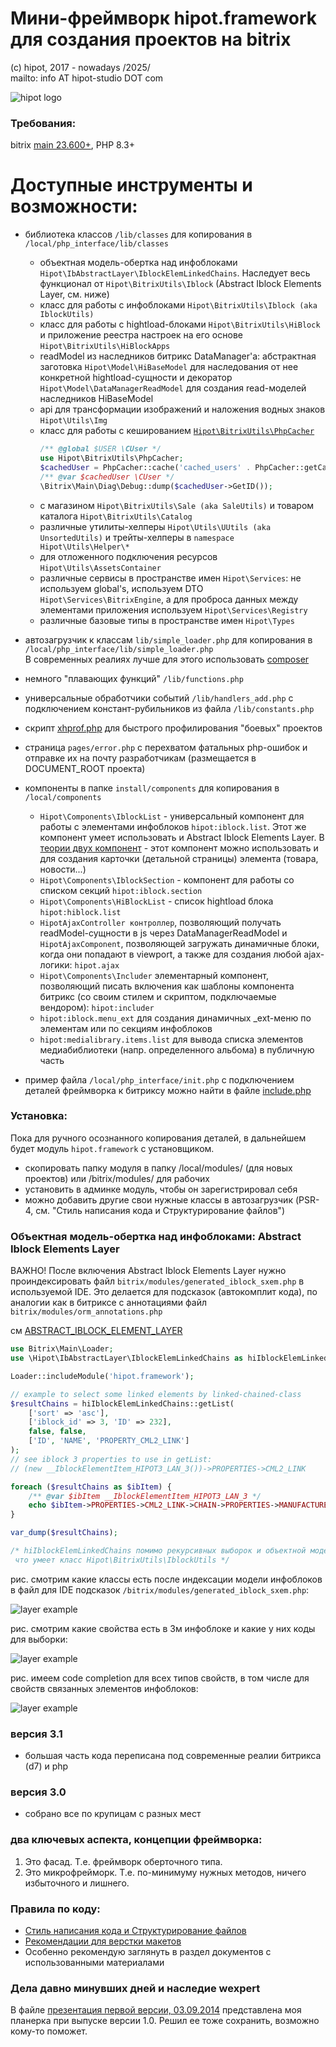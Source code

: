 # Мини-фреймворк hipot.framework для создания проектов на bitrix
(с) hipot, 2017 - nowadays /2025/\
mailto: info AT hipot-studio DOT com

![hipot logo](docs/img/hipot-studio-logo-horizontal.png)

### Требования:
bitrix [main 23.600+](https://dev.1c-bitrix.ru/docs/versions.php?lang=ru&module=main), PHP 8.3+

# Доступные инструменты и возможности:
- библиотека классов <code>/lib/classes</code> для копирования в <code>/local/php_interface/lib/classes</code>
  - объектная модель-обертка над инфоблоками <code>Hipot\IbAbstractLayer\IblockElemLinkedChains</code>. Наследует весь функционал от <code>Hipot\BitrixUtils\Iblock</code> (Abstract Iblock Elements Layer, см. ниже)
  - класс для работы с инфоблоками <code>Hipot\BitrixUtils\Iblock (aka IblockUtils)</code>
  - класс для работы с hightload-блоками <code>Hipot\BitrixUtils\HiBlock</code> и приложение реестра настроек на его основе <code>Hipot\BitrixUtils\HiBlockApps</code>
  - readModel из наследников битрикс DataManager'a: абстрактная заготовка <code>Hipot\Model\HiBaseModel</code> для наследования от нее конкретной hightload-сущности и декоратор <code>Hipot\Model\DataManagerReadModel</code> для создания read-моделей наследников HiBaseModel
  - api для трансформации изображений и наложения водных знаков <code>Hipot\Utils\Img</code>
  - класс для работы с кешированием [<code>Hipot\BitrixUtils\PhpCacher</code>](docs/cacher.md)
    ```php
    /** @global $USER \CUser */
    use Hipot\BitrixUtils\PhpCacher;
    $cachedUser = PhpCacher::cache('cached_users' . PhpCacher::getCacheSubDirById($USER->GetID()), 3600, static fn() => $USER);
    /** @var $cachedUser \CUser */
    \Bitrix\Main\Diag\Debug::dump($cachedUser->GetID());
    ```
  - с магазином <code>Hipot\BitrixUtils\Sale (aka SaleUtils)</code> и товаром каталога <code>Hipot\BitrixUtils\Catalog</code>
  - различные утилиты-хелперы <code>Hipot\Utils\UUtils (aka UnsortedUtils)</code> и трейты-хелперы в <code>namespace Hipot\Utils\Helper\\*</code>
  - для отложенного подключения ресурсов <code>Hipot\Utils\AssetsContainer</code>
  - различные сервисы в пространстве имен <code>Hipot\Services</code>: не используем global's, используем DTO <code>Hipot\Services\BitrixEngine</code>,
  а для проброса данных между элементами приложения используем <code>Hipot\Services\Registry</code>
  - различные базовые типы в пространстве имен <code>Hipot\Types</code>  

- автозагрузчик к классам <code>lib/simple_loader.php</code> для копирования в <code>/local/php_interface/lib/simple_loader.php</code><br>
В современных реалиях лучше для этого использовать [composer](install/local/composer.json)
- немного "плавающих функций" <code>/lib/functions.php</code>
- универсальные обработчики событий <code>/lib/handlers_add.php</code> с подключением констант-рубильников из файла <code>/lib/constants.php</code>  
- скрипт [xhprof.php](docs/xhprof.md) для быстрого профилирования "боевых" проектов
- страница <code>pages/error.php</code> с перехватом фатальных php-ошибок и отправке их на почту разработчикам (размещается в DOCUMENT_ROOT проекта)
- компоненты в папке <code>install/components</code> для копирования в <code>/local/components</code>
  - <code>Hipot\Components\IblockList</code> - универсальный компонент для работы с элементами инфоблоков <code>hipot:iblock.list</code>. Этот же компонент умеет использовать и Abstract Iblock Elements Layer. В [теории двух компонент](https://github.com/bitrix-expert/bbc) - этот компонент можно использовать и для создания карточки (детальной страницы) элемента (товара, новости...)
  - <code>Hipot\Components\IblockSection</code> - компонент для работы со списком секций <code>hipot:iblock.section</code>
  - <code>Hipot\Components\HiBlockList</code> - список hightload блока <code>hipot:hiblock.list</code>
  - <code>HipotAjaxController контроллер</code>, позволяющий получать readModel-сущности в js через DataManagerReadModel и <code>HipotAjaxComponent</code>, позволяющей загружать динамичные блоки, когда они попадают в viewport, а также для создания любой ajax-логики: <code>hipot.ajax</code>
  - <code>Hipot\Components\Includer</code> элементарный компонент, позволяющий писать включения как шаблоны компонента битрикс (со своим стилем и скриптом, подключаемые вендором): <code>hipot:includer</code>
  - <code>hipot:iblock.menu_ext</code> для создания динамичных _ext-меню по элементам или по секциям инфоблоков
  - <code>hipot:medialibrary.items.list</code> для вывода списка элементов медиабиблиотеки (напр. определенного альбома) в публичную часть
- пример файла <code>/local/php_interface/init.php</code> с подключением деталей фреймворка к битриксу
можно найти в файле [include.php](include.php)

  
### Установка:
Пока для ручного осознанного копирования деталей, в дальнейшем будет модуль <code>hipot.framework</code> с установщиком.
- скопировать папку модуля в папку /local/modules/ (для новых проектов) или /bitrix/modules/ для рабочих
- установить в админке модуль, чтобы он зарегистрировал себя
- можно добавить другие свои нужные классы в автозагрузчик (PSR-4, см. "Стиль написания кода и Структурирование файлов")

### Объектная модель-обертка над инфоблоками: Abstract Iblock Elements Layer
ВАЖНО! После включения Abstract Iblock Elements Layer нужно проиндексировать файл <code>bitrix/modules/generated_iblock_sxem.php</code> в используемой IDE.
Это делается для подсказок (автокомплит кода), по аналогии как в битриксе с аннотациями файл <code>bitrix/modules/orm_annotations.php</code>   

см [ABSTRACT_IBLOCK_ELEMENT_LAYER](docs/ABSTRACT_IBLOCK_ELEMENT_LAYER.MD)

```php
use Bitrix\Main\Loader;
use \Hipot\IbAbstractLayer\IblockElemLinkedChains as hiIblockElemLinkedChains;

Loader::includeModule('hipot.framework');

// example to select some linked elements by linked-chained-class
$resultChains = hiIblockElemLinkedChains::getList(
	['sort' => 'asc'],
	['iblock_id' => 3, 'ID' => 232],
	false, false,
	['ID', 'NAME', 'PROPERTY_CML2_LINK']
);
// see iblock 3 properties to use in getList:
// (new __IblockElementItem_HIPOT3_LAN_3())->PROPERTIES->CML2_LINK

foreach ($resultChains as $ibItem) {
	/** @var $ibItem __IblockElementItem_HIPOT3_LAN_3 */
	echo $ibItem->PROPERTIES->CML2_LINK->CHAIN->PROPERTIES->MANUFACTURER->NAME;
}

var_dump($resultChains);

/* hiIblockElemLinkedChains помимо рекурсивных выборок и объектной модели умеет все, 
 что умеет класс Hipot\BitrixUtils\IblockUtils */
```

рис. смотрим какие классы есть после индексации модели инфоблоков в файл для IDE подсказок <code>/bitrix/modules/generated_iblock_sxem.php</code>:

![layer example](docs/img/2020-10-15_19-16-26.png)

рис. смотрим какие свойства есть в 3м инфоблоке и какие у них коды для выборки:

![layer example](docs/img/2020-10-15_19-16-57.png)

рис. имеем code completion для всех типов свойств, в том числе для свойств связанных элементов инфоблоков:

![layer example](docs/img/2020-10-15_19-17-28.png)


### версия 3.1
- большая часть кода переписана под современные реалии битрикса (d7) и php

### версия 3.0
- собрано все по крупицам с разных мест

### два ключевых аспекта, концепции фреймворка:

1. Это фасад. Т.е. фреймворк оберточного типа.
2. Это микрофрейморк. Т.е. по-минимуму нужных методов, ничего избыточного и лишнего.

### Правила по коду:

- [Стиль написания кода и Структурирование файлов](docs/hipot_code_style_41.pdf)
- [Рекомендации для верстки макетов](docs/hipot_code_html_style_18.pdf)
- Особенно рекомендую заглянуть в раздел документов с использованными материалами

### Дела давно минувших дней и наследие wexpert
В файле [презентация первой версии, 03.09.2014](docs/03.09.2014_SLIDES_10.pptx) представлена моя планерка при выпуске версии 1.0.
Решил ее тоже сохранить, возможно кому-то поможет.